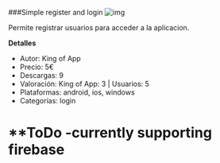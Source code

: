 ###Simple register and login
![img](http://resources.kingofapp.com/services/simpleregisterlogin/images/simple-register-and-login_list.png)

Permite registrar usuarios para acceder a la aplicacion.

**Detalles**
- Autor: King of App
- Precio: 5€
- Descargas: 9
- Valoración: King of App: 3 | Usuarios: 5
- Plataformas: android, ios, windows
- Categorías: login


# **ToDo -currently supporting firebase